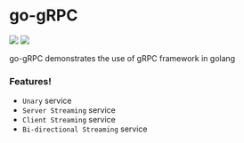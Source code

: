 # go-gRPC

[![](https://img.icons8.com/color/48/000000/golang.png)](https://golang.org/)
[![](https://avatars1.githubusercontent.com/u/19352526?s=45&v=4)](https://golang.org/)

go-gRPC demonstrates the use of gRPC framework in golang 

### Features!

  - ```Unary``` service
  - ```Server Streaming``` service
  - ```Client Streaming``` service
  - ```Bi-directional Streaming``` service